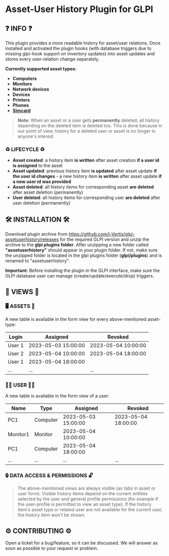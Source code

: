 # Asset-User History Plugin for GLPI

## ❓ INFO ❓

This plugin provides a more readable history for asset/user relations.
Once installed and activated the plugin hooks (with database triggers due to missing glpi-hook support on inventory updates) into asset updates and stores every user-relation change separately.

**Currently supported asset types:**

* **Computers**
* **Monitors**
* **Network devices**
* **Devices**
* **Printers**
* **Phones**
* **[Simcard](https://github.com/i-Vertix/simcard)**

> **Note:**
> When an asset or a user gets **permanently** deleted, all history depending on the deleted item is deleted too.
> This is done because in our point of view, history for a deleted user or asset is no longer in anyone's interest.

### ♻️ LIFECYCLE ♻️

* **Asset created**: a history item **is written** after asset creation **if a user id is assigned** to the asset
* **Asset updated**: previous history item **is updated** after asset update **if the user id changes** - a new history
  item **is written** after asset update **if a new user id was provided**
* **Asset deleted**: all history items for corresponding asset **are deleted** after asset deletion (permanently)
* **User deleted**: all history items for corresponding user **are deleted** after user deletion (permanently)

## 🛠️ INSTALLATION 🛠️

Download plugin archive from https://github.com/i-Vertix/glpi-assetuserhistory/releases for the required GLPI version and
unzip the archive to the **glpi plugins folder**. After unzipping a new folder called **"assetuserhistory"** should
appear in your plugin folder.
If not, make sure the unzipped folder is located in the glpi plugins folder (**glpi/plugins**) and is renamed to
"assetuserhistory".

**Important:** Before installing the plugin in the GLPI interface, make sure the GLPI database user can manage (create/update/execute/drop) triggers.

## 🔎 VIEWS 🔎

### 🖥️ ASSETS 📱

A new table is available in the form view for every above-mentioned asset-type:

| Login  	 | Assigned            	 | Revoked             	 |
|----------|-----------------------|-----------------------|
| User 1 	 | 2023-05-03 15:00:00 	 | 2023-05-04 10:00:00 	 |
| User 2 	 | 2023-05-04 10:00:00 	 | 2023-05-04 18:00:00 	 |
| User 1 	 | 2023-05-04 18:00:00 	 | 	                     |
| ...      | ...                   | ...                   |

### 🙋‍♂️ USER 🙋‍♀️

A new table is available in the form view of a user:

| Name     	 | Type     	 | Assigned            	 | Revoked             	 |
|------------|------------|-----------------------|-----------------------|
| PC1      	 | Computer 	 | 2023-05-03 15:00:00 	 | 2023-05-04 18:00:00 	 |
| Monitor1 	 | Monitor  	 | 2023-05-04 10:00:00 	 | 	                     |
| PC1      	 | Computer 	 | 2023-05-04 18:00:00 	 | 	                     |
| ...        | ...        | ...                   | ...                   |

### 🔒 DATA ACCESS & PERMISSIONS 🔓

> The above-mentioned views are always visible (as tabs in asset or user form). Visible history items depend on the
> current entities selected by the user and general profile permissions (for example if the user-profile is permitted to
> view an asset type). If the history item's asset type or related user are not available for the current user, the
> history item won't be shown.

## ⚙️ CONTRIBUTING ⚙️

Open a ticket for a bug/feature, so it can be discussed.
We will answer as soon as possible to your request or problem.
